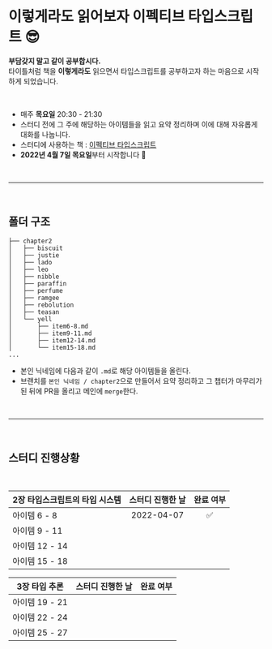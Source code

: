 # 이렇게라도 읽어보자 이펙티브 타입스크립트 😎

**부담갖지 말고 같이 공부합시다.** <br />
타이틀처럼 책을 **이렇게라도** 읽으면서 타입스크립트를 공부하고자 하는 마음으로 시작하게 되었습니다.

<br />

- 매주 **목요일** 20:30 - 21:30
- 스터디 전에 그 주에 해당하는 아이템들을 읽고 요약 정리하며 이에 대해 자유롭게 대화를 나눕니다.
- 스터디에 사용하는 책 : [이펙티브 타입스크립트](http://www.kyobobook.co.kr/product/detailViewKor.laf?mallGb=KOR&ejkGb=KOR&barcode=9788966263134)
- **2022년 4월 7일 목요일**부터 시작합니다 🚀

<br />

---

<br />

## 폴더 구조

```
├── chapter2
│   ├── biscuit
│   ├── justie
│   ├── lado
│   ├── leo
│   ├── nibble
│   ├── paraffin
│   ├── perfume
│   ├── ramgee
│   ├── rebolution
│   ├── teasan
│   └── yell
│       ├── item6-8.md
│       ├── item9-11.md
│       ├── item12-14.md
│       └── item15-18.md
...

```

- 본인 닉네임에 다음과 같이 `.md`로 해당 아이템들을 올린다.
- 브랜치를 `본인 닉네임 / chapter2`으로 만들어서 요약 정리하고 그 챕터가 마무리가 된 뒤에 PR을 올리고 메인에 `merge`한다.

<br />

---

<br />

## 스터디 진행상황

<br/>

| 2장 타입스크립트의 타입 시스템 | 스터디 진행한 날 | 완료 여부 |
| :----------------------------- | :--------------: | :-------: |
| 아이템 6 - 8                   |    2022-04-07    |    ✅     |
| 아이템 9 - 11                  |                  |           |
| 아이템 12 - 14                 |                  |           |
| 아이템 15 - 18                 |                  |           |

| 3장 타입 추론  | 스터디 진행한 날 | 완료 여부 |
| :------------: | :--------------: | :-------: |
| 아이템 19 - 21 |                  |           |
| 아이템 22 - 24 |                  |           |
| 아이템 25 - 27 |                  |           |
